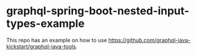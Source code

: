 # graphql-spring-boot-nested-input-types-example
This repo has an example on how to use https://github.com/graphql-java-kickstart/graphql-java-tools.

